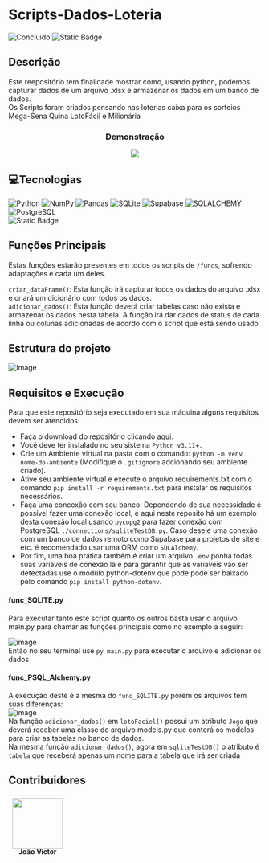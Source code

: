 # Scripts-Dados-Loteria  
![Concluído](http://img.shields.io/static/v1?label=STATUS&message=CONCLUÍDO&color=GREEN&style=for-the-badge)
![Static Badge](https://img.shields.io/badge/license-mit-%235CE500?style=for-the-badge)
## Descrição
Este reepositório tem finalidade mostrar como, usando python, podemos capturar dados de um arquivo .xlsx e armazenar os dados em um banco de dados.  
Os Scripts foram criados pensando nas loterias caixa para os sorteios Mega-Sena Quina LotoFácil e Milionária  
<h3 align="center"> Demonstração </h3>  
<p align="center"><img src="https://github.com/SrJohn369/Scripts-Dados-Loteria/assets/106630200/b819202b-4b29-4651-98b8-73546910a0ea"></p>

## :computer:Tecnologias
![Python](https://img.shields.io/badge/python-3670A0?style=for-the-badge&logo=python&logoColor=ffdd54)
![NumPy](https://img.shields.io/badge/numpy-%23013243.svg?style=for-the-badge&logo=numpy&logoColor=white)
![Pandas](https://img.shields.io/badge/pandas-%23150458.svg?style=for-the-badge&logo=pandas&logoColor=white)
![SQLite](https://img.shields.io/badge/sqlite-%2307405e.svg?style=for-the-badge&logo=sqlite&logoColor=white)
![Supabase](https://img.shields.io/badge/Supabase-3ECF8E?style=for-the-badge&logo=supabase&logoColor=white)
![SQLALCHEMY](https://img.shields.io/badge/SQLAlchemy-%23D71F00?style=for-the-badge&logo=sqlalchemy)
![PostgreSQL](https://img.shields.io/badge/postgresql-%234169E1?style=for-the-badge&logo=postgresql&logoColor=%23FFF)  
![Static Badge](https://img.shields.io/badge/windows%2011-%230078D4?style=flat-square&logo=windows&logoColor=%23FFF)
## Funções Principais
Estas funções estarão presentes em todos os scripts de `/funcs`, sofrendo adaptações e cada um deles.  
  
`criar_dataFrame()`: Esta função irá capturar todos os dados do arquivo .xlsx e criará um dicionário com todos os dados.  
`adicionar_dados()`: Esta função deverá criar tabelas caso não exista e armazenar os dados nesta tabela. A função irá dar dados de status de cada linha ou colunas adicionadas de acordo com o script que está sendo usado
## Estrutura do projeto
![image](https://github.com/SrJohn369/Scripts-Dados-Loteria/assets/106630200/1c786a2a-05f9-4ee3-8a3e-cc0d0c6270af)
## Requisitos e Execução
Para que este repositório seja executado em sua máquina alguns requisitos devem ser atendidos.
* Faça o download do repositório clicando [aqui](https://github.com/SrJohn369/Scripts-Dados-Loteria/archive/refs/heads/main.zip).
* Você deve ter instalado no seu sistema `Python v3.11`+.
* Crie um Ambiente virtual na pasta com o comando: ```python -m venv nome-do-ambiente``` (Modifique o `.gitignore` adcionando seu ambiente criado).
* Ative seu ambiente virtual e execute o arquivo requirements.txt com o comando ```pip install -r requirements.txt``` para instalar os requisitos necessários.
* Faça uma concexão com seu banco. Dependendo de sua necessidade é possível fazer uma conexão local, e aqui neste reposito há um exemplo desta conexão local usando `pycopg2` para fazer conexão com PostgreSQL `./connections/sqliteTestDB.py`. Caso deseje uma conexão com um banco de dados remoto como Supabase para projetos de site e etc. é recomendado usar uma ORM como `SQLAlchemy`.
* Por fim, uma boa prática também é criar um arquivo `.env` ponha todas suas variáveis de conexão lá e para garantir que as variaveis vão ser detectadas use o modulo python-dotenv que pode pode ser baixado pelo comando `pip install python-dotenv`.
#### func_SQLITE.py  
Para executar tanto este script quanto os outros basta usar o arquivo main.py para chamar as funções principais como no exemplo a seguir:  
  
![image](https://github.com/SrJohn369/Scripts-Dados-Loteria/assets/106630200/40ab1f10-0c65-45d7-af24-f991714047c5)  
Então no seu terminal use `py main.py` para executar o arquivo e adicionar os dados  
#### func_PSQL_Alchemy.py
A execução deste é a mesma do `func_SQLITE.py` porém os arquivos tem suas diferenças:  
![image](https://github.com/SrJohn369/Scripts-Dados-Loteria/assets/106630200/e63b3193-5cf4-43f4-8ee3-c14aa92ba8dd)  
Na função `adicionar_dados()` em `lotoFaciel()` possui um atributo `Jogo` que deverá receber uma classe do arquivo models.py que conterá os modelos para criar as tabelas no banco de dados.  
Na mesma função `adicionar_dados()`, agora em `sqliteTestDB()` o atributo é `tabela` que receberá apenas um nome para a tabela que irá ser criada  
## Contribuidores
|[<img src="https://github.com/SrJohn369.png" width="100" height="100"><br><sub>João Victor</sub>](https://github.com/SrJohn369)|
| :---: |
